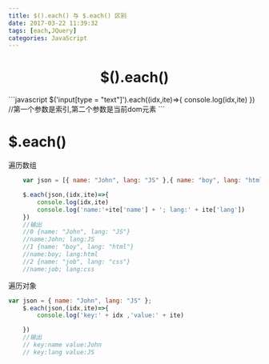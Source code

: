 ```yaml
---
title: $().each() 与 $.each() 区别
date: 2017-03-22 11:39:32
tags: [each,JQuery]
categories: JavaScript
---
```


<center> 

# $().each() # 
</center>
<!-- more -->
```javascript
$('input[type = "text"]').each((idx,ite)=>{
	console.log(idx,ite)
})
//第一个参数是索引,第二个参数是当前dom元素
```

# $.each()

遍历数组
```javascript
	var json = [{ name: "John", lang: "JS" },{ name: "boy", lang: "html" },{ name: "job", lang: "css" }];

	$.each(json,(idx,ite)=>{
		console.log(idx,ite)
		console.log('name:'+ite['name'] + '; lang:' + ite['lang'])
	})
	//输出
	//0 {name: "John", lang: "JS"}
	//name:John; lang:JS
	//1 {name: "boy", lang: "html"}
	//name:boy; lang:html
	//2 {name: "job", lang: "css"}
	//name:job; lang:css
```

遍历对象
```javascript
var json = { name: "John", lang: "JS" };
	$.each(json,(idx,ite)=>{
		console.log('key:' + idx ,'value:' + ite)

	})
	//输出
	// key:name value:John
	// key:lang value:JS
	
```